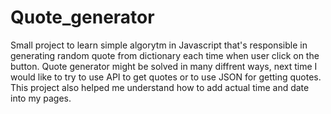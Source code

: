 # Quote_generator
Small project to learn simple algorytm in Javascript that's responsible in generating random quote from dictionary each time when user click on the button. 
Quote generator might be solved in many diffrent ways, next time I would like to try to use API to get quotes or to use JSON for getting quotes.
This project also helped me understand how to add actual time and date into my pages.
